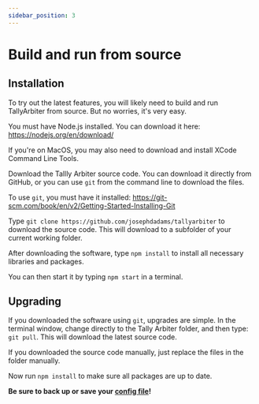 ```yaml
---
sidebar_position: 3
---
```


# Build and run from source

## Installation

To try out the latest features, you will likely need to build and run TallyArbiter from source. But no worries, it's very easy.

You must have Node.js installed. You can download it here: https://nodejs.org/en/download/

If you're on MacOS, you may also need to download and install XCode Command Line Tools.

Download the Tallly Arbiter source code. You can download it directly from GitHub, or you can use `git` from the command line to download the files.

To use `git`, you must have it installed: https://git-scm.com/book/en/v2/Getting-Started-Installing-Git

Type `git clone https://github.com/josephdadams/tallyarbiter` to download the source code. This will download to a subfolder of your current working folder.

After downloading the software, type `npm install` to install all necessary libraries and packages.

You can then start it by typing `npm start` in a terminal.

## Upgrading

If you downloaded the software using `git`, upgrades are simple. In the terminal window, change directly to the Tally Arbiter folder, and then type: `git pull`. This will download the latest source code.

If you downloaded the source code manually, just replace the files in the folder manually.

Now run `npm install` to make sure all packages are up to date.

**Be sure to back up or save your [config file](../usage/control-interface.md#configuration)!**
